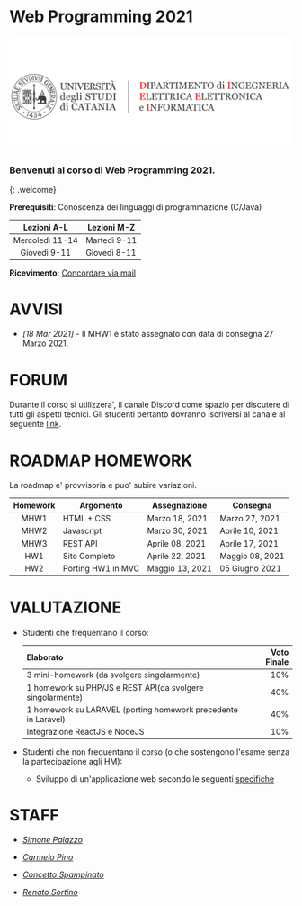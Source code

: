 # Web Programming 2021

[![logo](/imgs/logo.png)](http://www.dieei.unict.it/corsi/l-8-inf)

### Benvenuti al corso di Web Programming 2021.
{: .welcome} 

**Prerequisiti**: Conoscenza dei linguaggi di programmazione (C/Java)  

| Lezioni A-L     | Lezioni M-Z   |
| :----------:    | --------------|
| Mercoledì 11-14 | Martedì 9-11  |
| Giovedì 9-11    | Giovedì 8-11  |

**Ricevimento**: [Concordare via mail](#staff) 


# AVVISI

- _[18 Mar 2021]_  -  Il MHW1 è stato assegnato con data di consegna 27 Marzo 2021. 

# FORUM
Durante il corso si utilizzera', il canale Discord come spazio per discutere di tutti gli aspetti tecnici. Gli studenti pertanto dovranno iscriversi al canale al seguente [link](https://discord.gg/Haz2TkaXxW).


# ROADMAP HOMEWORK
La roadmap e' provvisoria e puo' subire variazioni.

| Homework | Argomento          | Assegnazione    | Consegna          |
| :-------:| ------------------ | --------------- | -------          |
| MHW1     | HTML + CSS         | Marzo 18, 2021  | Marzo 27, 2021    |
| MHW2     | Javascript         | Marzo 30, 2021  | Aprile 10, 2021   |
| MHW3     | REST API           | Aprile 08, 2021 | Aprile 17, 2021   |
| HW1      | Sito Completo      | Aprile 22, 2021 | Maggio 08, 2021   |
| HW2      | Porting HW1 in MVC | Maggio 13, 2021 | 05 Giugno 2021    |

# VALUTAZIONE

- Studenti che frequentano il corso:

  | Elaborato     | Voto Finale   |
  | :--------     |    -------: |
  | 3 mini-homework (da svolgere singolarmente) | 10% |
  | 1 homework su PHP/JS e REST API(da svolgere singolarmente)    | 40%  |
  | 1 homework su LARAVEL (porting homework precedente in Laravel) | 40% |
  | Integrazione ReactJS e NodeJS | 10% |

- Studenti che non frequentano il corso (o che sostengono l'esame senza la partecipazione agli HM):

  - Sviluppo di un'applicazione web secondo le seguenti [specifiche][404]


# STAFF

- *[Simone Palazzo](mailto:palazzosim@dieei.unict.it)*

- *[Carmelo Pino](mailto:cpino@dieei.unict.it)*

- *[Concetto Spampinato](mailto:cspampin@dieei.unict.it)*

- *[Renato Sortino](mailto:renato.sortino@phd.unict.it)*


[404]: /web-programming-course/fallback

